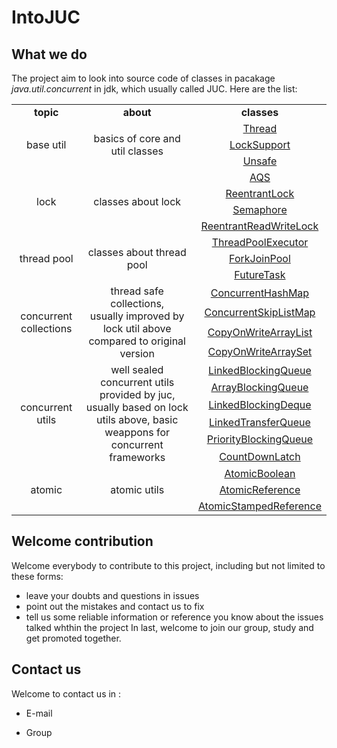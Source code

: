 # IntoJUC

## What we do
The project aim to look into source code of classes in pacakage _java.util.concurrent_ in jdk, which usually called JUC.
Here are the list:

<table>
	<tr align="center">
	    <td><b>topic</b></td>
	    <td><b>about</b></td>  
	    <td><b>classes</b></td>
	</tr>
    <tr align="center">
	    <td  rowspan="5">base util</td>
	</tr>
    <tr align="center">
	    <td  rowspan="4">basics of core and util classes</td>
	</tr>
    <tr align="center">
        <td><a  href ="base/Thread.md">Thread</a></td>
	</tr>
    <tr align="center">
        <td><a  href ="base/LockSupport.md">LockSupport</a></td>
	</tr>
    <tr align="center">
        <td><a  href ="base/Unsafe.md">Unsafe</a></td>
	</tr>
    <tr align="center">
	    <td  rowspan="6">lock</td>
	</tr>
    <tr align="center">
	    <td  rowspan="5">classes about lock</td>
	</tr>
    <tr align="center">
        <td><a  href ="lock/AQS.md">AQS</a></td>
	</tr>
    <tr align="center">
        <td><a  href ="lock/ReentrantLock.md">ReentrantLock</a></td>
	</tr>
    <tr align="center">
        <td><a  href ="lock/Semaphore.md">Semaphore</a></td>
	</tr>
    <tr align="center">
        <td><a  href ="lock/ReentrantReadWriteLock.md">ReentrantReadWriteLock</a></td>
	</tr>
    <tr align="center">
	    <td  rowspan="5">thread pool</td>
	</tr>
    <tr align="center">
	    <td  rowspan="4">classes about thread pool</td>
	</tr>
    <tr align="center">
        <td><a  href ="threadpool/ThreadPoolExecutor.md">ThreadPoolExecutor</a></td>
	</tr>
    <tr align="center">
        <td><a  href ="threadpool/ForkJoinPool.md">ForkJoinPool</a></td>
	</tr>
    <tr align="center">
        <td><a  href ="threadpool/FutureTask.md">FutureTask</a></td>
	</tr>
    <tr align="center">
	    <td  rowspan="6">concurrent collections</td>
	</tr>
    <tr align="center">
	    <td  rowspan="5">thread safe collections, <br> usually improved by lock util above compared to original version</td>
	</tr>
    <tr align="center">
        <td><a  href ="collections/ConcurrentHashMap.md">ConcurrentHashMap</a></td>
	</tr>
    <tr align="center">
        <td><a  href ="collections/ConcurrentSkipListMap.md">ConcurrentSkipListMap</a></td>
	</tr>
    <tr align="center">
        <td><a  href ="collections/CopyOnWriteArrayList.md">CopyOnWriteArrayList</a></td>
	</tr>
    <tr align="center">
        <td><a  href ="collections/CopyOnWriteArraySet.md">CopyOnWriteArraySet</a></td>
	</tr>
    <tr align="center">
	    <td  rowspan="8">concurrent utils</td>
	</tr>
    <tr align="center">
	    <td  rowspan="7">well sealed concurrent utils provided by juc, <br> usually based on lock utils above, basic weappons for concurrent frameworks</td>
	</tr>
    <tr align="center">
        <td><a  href ="concurrentutils/LinkedBlockingQueue.md">LinkedBlockingQueue</a></td>
	</tr>
    <tr align="center">
        <td><a  href ="concurrentutils/ArrayBlockingQueue.md">ArrayBlockingQueue</a></td>
	</tr>
    <tr align="center">
        <td><a  href ="concurrentutils/LinkedBlockingDeque.md">LinkedBlockingDeque</a></td>
	</tr>
    <tr align="center">
        <td><a  href ="concurrentutils/LinkedTransferQueue.md">LinkedTransferQueue</a></td>
	</tr>
    <tr align="center">
        <td><a  href ="concurrentutils/PriorityBlockingQueue.md">PriorityBlockingQueue</a></td>
	</tr>
    <tr align="center">
        <td><a  href ="concurrentutils/CountDownLatch.md">CountDownLatch</a></td>
	</tr>
    <tr align="center">
	    <td  rowspan="5">atomic</td>
	</tr>
    <tr align="center">
	    <td  rowspan="4">atomic utils</td>
	</tr>
    <tr align="center">
        <td><a  href ="atomic/AtomicBoolean.md">AtomicBoolean</a></td>
	</tr>
    <tr align="center">
        <td><a  href ="atomic/AtomicReference.md">AtomicReference</a></td>
	</tr>
    <tr align="center">
        <td><a  href ="atomic/AtomicStampedReference.md">AtomicStampedReference</a></td>
	</tr>
</table>


## 



## Welcome contribution
Welcome everybody to contribute to this project, including but not limited to these forms:
* leave your doubts and questions in issues
* point out the mistakes and contact us to fix
* tell us some reliable information or reference you know about the issues talked whthin the project
In last, welcome to join our group, study and get promoted together.


## Contact us
Welcome to contact us in :
* E-mail

* Group

